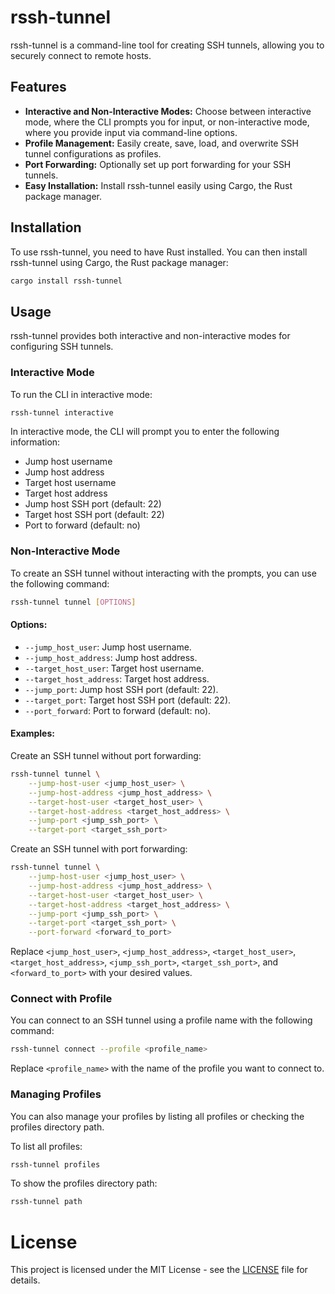 # rssh-tunnel

rssh-tunnel is a command-line tool for creating SSH tunnels, allowing you to securely connect to remote hosts.

## Features

- **Interactive and Non-Interactive Modes:** Choose between interactive mode, where the CLI prompts you for input, or non-interactive mode, where you provide input via command-line options.
- **Profile Management:** Easily create, save, load, and overwrite SSH tunnel configurations as profiles.
- **Port Forwarding:** Optionally set up port forwarding for your SSH tunnels.
- **Easy Installation:** Install rssh-tunnel easily using Cargo, the Rust package manager.

## Installation

To use rssh-tunnel, you need to have Rust installed. You can then install rssh-tunnel using Cargo, the Rust package manager:

```bash
cargo install rssh-tunnel
```

## Usage
rssh-tunnel provides both interactive and non-interactive modes for configuring SSH tunnels.

### Interactive Mode
To run the CLI in interactive mode:

```bash
rssh-tunnel interactive
```

In interactive mode, the CLI will prompt you to enter the following information:
* Jump host username
* Jump host address
* Target host username
* Target host address
* Jump host SSH port (default: 22)
* Target host SSH port (default: 22)
* Port to forward (default: no)

### Non-Interactive Mode
To create an SSH tunnel without interacting with the prompts, you can use the following command:

```bash
rssh-tunnel tunnel [OPTIONS]
```

#### Options:
* `--jump_host_user`: Jump host username.
* `--jump_host_address`: Jump host address.
* `--target_host_user`: Target host username.
* `--target_host_address`: Target host address.
* `--jump_port`: Jump host SSH port (default: 22).
* `--target_port`: Target host SSH port (default: 22).
* `--port_forward`: Port to forward (default: no).

#### Examples:

Create an SSH tunnel without port forwarding:

```bash
rssh-tunnel tunnel \
    --jump-host-user <jump_host_user> \
    --jump-host-address <jump_host_address> \
    --target-host-user <target_host_user> \
    --target-host-address <target_host_address> \
    --jump-port <jump_ssh_port> \
    --target-port <target_ssh_port>
```

Create an SSH tunnel with port forwarding:

```bash
rssh-tunnel tunnel \
    --jump-host-user <jump_host_user> \
    --jump-host-address <jump_host_address> \
    --target-host-user <target_host_user> \
    --target-host-address <target_host_address> \
    --jump-port <jump_ssh_port> \
    --target-port <target_ssh_port> \
    --port-forward <forward_to_port>
```

Replace `<jump_host_user>`, `<jump_host_address>`, `<target_host_user>`, `<target_host_address>`, `<jump_ssh_port>`, `<target_ssh_port>`, and `<forward_to_port>` with your desired values.

### Connect with Profile
You can connect to an SSH tunnel using a profile name with the following command:
```bash
rssh-tunnel connect --profile <profile_name>
```
Replace `<profile_name>` with the name of the profile you want to connect to.

### Managing Profiles
You can also manage your profiles by listing all profiles or checking the profiles directory path.

To list all profiles:
```bash
rssh-tunnel profiles
```

To show the profiles directory path:
```bash
rssh-tunnel path
```

# License

This project is licensed under the MIT License - see the [LICENSE](LICENSE) file for details.